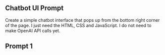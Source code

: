 ## Chatbot UI Prompt
Create a simple chatbot interface that pops up from the bottom right corner of the page. I just need the HTML, CSS and JavaScript. I do not need to make OpenAI API calls yet.  

## Prompt 1